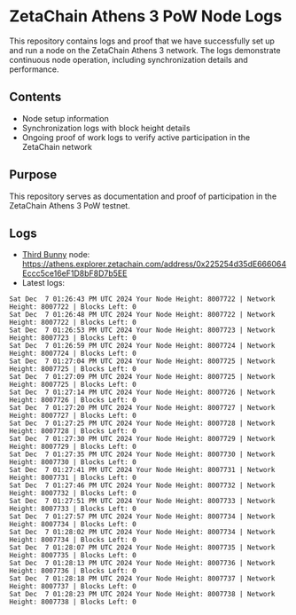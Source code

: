 # ZetaChain Athens 3 PoW Node Logs
This repository contains logs and proof that we have successfully set up and run a node on the ZetaChain Athens 3 network. The logs demonstrate continuous node operation, including synchronization details and performance.

## Contents
- Node setup information
- Synchronization logs with block height details
- Ongoing proof of work logs to verify active participation in the ZetaChain network

## Purpose
This repository serves as documentation and proof of participation in the ZetaChain Athens 3 PoW testnet.

## Logs

- [Third Bunny](https://thirdbunny.xyz/) node: https://athens.explorer.zetachain.com/address/0x225254d35dE666064Eccc5ce16eF1D8bF8D7b5EE
- Latest logs:
```
Sat Dec  7 01:26:43 PM UTC 2024 Your Node Height: 8007722 | Network Height: 8007722 | Blocks Left: 0
Sat Dec  7 01:26:48 PM UTC 2024 Your Node Height: 8007722 | Network Height: 8007722 | Blocks Left: 0
Sat Dec  7 01:26:53 PM UTC 2024 Your Node Height: 8007723 | Network Height: 8007723 | Blocks Left: 0
Sat Dec  7 01:26:59 PM UTC 2024 Your Node Height: 8007724 | Network Height: 8007724 | Blocks Left: 0
Sat Dec  7 01:27:04 PM UTC 2024 Your Node Height: 8007725 | Network Height: 8007725 | Blocks Left: 0
Sat Dec  7 01:27:09 PM UTC 2024 Your Node Height: 8007725 | Network Height: 8007725 | Blocks Left: 0
Sat Dec  7 01:27:14 PM UTC 2024 Your Node Height: 8007726 | Network Height: 8007726 | Blocks Left: 0
Sat Dec  7 01:27:20 PM UTC 2024 Your Node Height: 8007727 | Network Height: 8007727 | Blocks Left: 0
Sat Dec  7 01:27:25 PM UTC 2024 Your Node Height: 8007728 | Network Height: 8007728 | Blocks Left: 0
Sat Dec  7 01:27:30 PM UTC 2024 Your Node Height: 8007729 | Network Height: 8007729 | Blocks Left: 0
Sat Dec  7 01:27:35 PM UTC 2024 Your Node Height: 8007730 | Network Height: 8007730 | Blocks Left: 0
Sat Dec  7 01:27:41 PM UTC 2024 Your Node Height: 8007731 | Network Height: 8007731 | Blocks Left: 0
Sat Dec  7 01:27:46 PM UTC 2024 Your Node Height: 8007732 | Network Height: 8007732 | Blocks Left: 0
Sat Dec  7 01:27:51 PM UTC 2024 Your Node Height: 8007733 | Network Height: 8007733 | Blocks Left: 0
Sat Dec  7 01:27:57 PM UTC 2024 Your Node Height: 8007734 | Network Height: 8007734 | Blocks Left: 0
Sat Dec  7 01:28:02 PM UTC 2024 Your Node Height: 8007734 | Network Height: 8007734 | Blocks Left: 0
Sat Dec  7 01:28:07 PM UTC 2024 Your Node Height: 8007735 | Network Height: 8007735 | Blocks Left: 0
Sat Dec  7 01:28:13 PM UTC 2024 Your Node Height: 8007736 | Network Height: 8007736 | Blocks Left: 0
Sat Dec  7 01:28:18 PM UTC 2024 Your Node Height: 8007737 | Network Height: 8007737 | Blocks Left: 0
Sat Dec  7 01:28:23 PM UTC 2024 Your Node Height: 8007738 | Network Height: 8007738 | Blocks Left: 0
```
